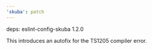 ```yaml
---
'skuba': patch
---
```


deps: eslint-config-skuba 1.2.0

This introduces an autofix for the TS1205 compiler error.
